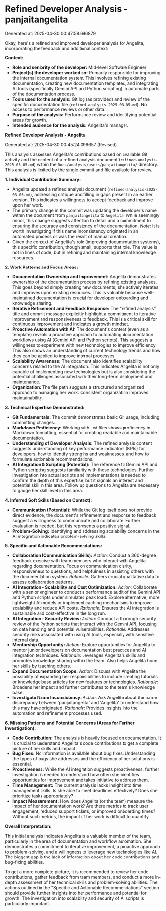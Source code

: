 # Refined Developer Analysis - panjaitangelita
Generated at: 2025-04-30 00:47:58.696879

Okay, here's a refined and improved developer analysis for Angelita, incorporating the feedback and additional context:

**Context:**

*   **Role and seniority of the developer:** Mid-level Software Engineer
*   **Project(s) the developer worked on:** Primarily responsible for improving the internal documentation system. This involves refining existing documentation, creating new documentation templates, and integrating AI tools (specifically Gemini API and Python scripting) to automate parts of the documentation process.
*   **Tools used for the analysis:** Git log (as provided) and review of the specific documentation file (`refined-analysis-2025-03-05.md`). No access to performance reviews or other data.
*   **Purpose of the analysis:** Performance review and identifying potential areas for growth.
*   **Intended audience for the analysis:** Angelita's manager.

**Refined Developer Analysis - Angelita**

Generated at: 2025-04-30 00:45:24.096657 (Revised)

This analysis assesses Angelita's contributions based on available Git activity and the content of a refined analysis document (`refined-analysis-2025-03-05.md`) within the `Docs/analysis/users/panjaitangelita/` directory. This analysis is limited by the single commit and file available for review.

**1. Individual Contribution Summary:**

*   Angelita updated a refined analysis document (`refined-analysis-2025-03-05.md`), addressing critique and filling in gaps present in an earlier version. This indicates a willingness to accept feedback and improve upon her work.
*   The primary change in the commit was updating the developer's name within the document from `panjaitangelita` to `Angelita`. While seemingly minor, this change suggests attention to detail and a commitment to ensuring the accuracy and consistency of the documentation. *Note:* It is worth investigating if this name inconsistency originated in an automated process or was the result of manual creation.
*   Given the context of Angelita's role (improving documentation systems), this specific contribution, though small, supports that role.  The value is not in lines of code, but in refining and maintaining internal knowledge resources.

**2. Work Patterns and Focus Areas:**

*   **Documentation Ownership and Improvement:** Angelita demonstrates ownership of the documentation process by refining existing analyses. This goes beyond simply creating new documents; she actively iterates and improves upon existing resources. This is valuable because well-maintained documentation is crucial for developer onboarding and knowledge sharing.
*   **Iterative Refinement and Feedback Response:** The "refined analysis" title and commit message explicitly highlight a commitment to iterative improvement and responsiveness to feedback. This is a critical skill for continuous improvement and indicates a growth mindset.
*   **Proactive Automation with AI:** The document's content (even as a template) reveals a proactive approach to automating documentation workflows using AI (Gemini API and Python scripts). This suggests a willingness to experiment with new technologies to improve efficiency. This also shows an understanding of current technology trends and how they can be applied to improve internal processes.
*   **Scalability Awareness:** The document also identifies scalability concerns related to the AI integration. This indicates Angelita is not only capable of implementing new technologies but is also considering the potential challenges associated with their long-term deployment and maintenance.
*   **Organization:** The file path suggests a structured and organized approach to managing her work. Consistent organization improves maintainability.

**3. Technical Expertise Demonstrated:**

*   **Git Fundamentals:** The commit demonstrates basic Git usage, including committing changes.
*   **Markdown Proficiency:** Working with `.md` files shows proficiency in Markdown formatting, essential for creating readable and maintainable documentation.
*   **Understanding of Developer Analysis:** The refined analysis content suggests understanding of key performance indicators (KPIs) for developers, how to identify strengths and weaknesses, and how to formulate actionable recommendations.
*   **AI Integration & Scripting (Potential):** The reference to Gemini API and Python scripting suggests familiarity with these technologies. Further investigation into actual scripts and implementations is needed to confirm the depth of this expertise, but it signals an interest and potential skill in this area. Follow up questions to Angelita are necessary to gauge her skill level in this area.

**4. Inferred Soft Skills (Based on Context):**

*   **Communication (Potential):** While the Git log itself does not provide direct evidence, the document's refinement and response to feedback suggest a willingness to communicate and collaborate. Further evaluation is needed, but this represents a positive signal.
*   **Problem-Solving:** Identifying and addressing scalability concerns in the AI integration indicates problem-solving skills.

**5. Specific and Actionable Recommendations:**

*   **Collaboration (Communication Skills):** *Action:* Conduct a 360-degree feedback exercise with team members who interact with Angelita regarding documentation. Focus on communication clarity, responsiveness to questions, and helpfulness in assisting others with the documentation system. *Rationale:* Gathers crucial qualitative data to assess collaboration patterns.
*   **AI Integration - Scalability and Cost Optimization:** *Action:* Collaborate with a senior engineer to conduct a performance audit of the Gemini API and Python scripts under simulated peak load. Explore alternative, more lightweight AI models or implement caching mechanisms to improve scalability and reduce API costs. *Rationale:* Ensures the AI integration is sustainable and cost-effective in the long run.
*   **AI Integration - Security Review:** *Action:* Conduct a thorough security review of the Python scripts that interact with the Gemini API, focusing on data handling and potential vulnerabilities. *Rationale:* Addresses security risks associated with using AI tools, especially with sensitive internal data.
*   **Mentorship Opportunity:** *Action:* Explore opportunities for Angelita to mentor junior developers on documentation best practices and AI integration techniques. *Rationale:* Leverages Angelita's skills and promotes knowledge sharing within the team. Also helps Angelita hone her skills by teaching others.
*   **Expand Documentation Scope:** *Action:* Discuss with Angelita the possibility of expanding her responsibilities to include creating tutorials or knowledge base articles for new features or technologies. *Rationale:* Broadens her impact and further contributes to the team's knowledge base.
*   **Investigate Name Inconsistency:** *Action:* Ask Angelita about the name discrepancy between 'panjaitangelita' and 'Angelita' to understand how this may have originated. *Rationale:* Provides insights into the automation and refinement processes used.

**6. Missing Patterns and Potential Concerns (Areas for Further Investigation):**

*   **Code Contribution:** The analysis is heavily focused on documentation. It is crucial to understand Angelita's code contributions to get a complete picture of her skills and impact.
*   **Bug Fixes:** No information is available about bug fixes. Understanding the types of bugs she addresses and the efficiency of her solutions is essential.
*   **Proactiveness:** While the AI integration suggests proactiveness, further investigation is needed to understand how often she identifies opportunities for improvement and takes initiative to address them.
*   **Time Management:** The current analysis lacks insight into time management skills. Is she able to meet deadlines effectively? Does she prioritize tasks appropriately?
*   **Impact Measurement:** How does Angelita (or the team) measure the impact of her documentation work? Are there metrics to track user engagement, reduced support tickets, or improved onboarding times? Without such metrics, the impact of her work is difficult to quantify.

**Overall Interpretation:**

This initial analysis indicates Angelita is a valuable member of the team, particularly in the area of documentation and workflow automation. She demonstrates a commitment to iterative improvement, a proactive approach to problem-solving, and a willingness to leverage new technologies like AI. The biggest gap is the lack of information about her code contributions and bug-fixing abilities.

To get a more complete picture, it is recommended to review her code contributions, gather feedback from team members, and conduct a more in-depth assessment of her technical skills and problem-solving abilities. The actions outlined in the "Specific and Actionable Recommendations" section should provide further insights into her performance and potential for growth. The investigation into scalability and security of AI scripts is particularly important.

